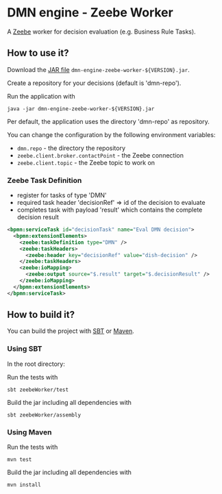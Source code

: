 # DMN engine - Zeebe Worker

A [Zeebe](https://zeebe.io/) worker for decision evaluation (e.g. Business Rule Tasks).

## How to use it?

Download the [JAR file](https://github.com/camunda/dmn-scala/releases) `dmn-engine-zeebe-worker-${VERSION}.jar`.

Create a repository for your decisions (default is 'dmn-repo').

Run the application with

```
java -jar dmn-engine-zeebe-worker-${VERSION}.jar 
```

Per default, the application uses the directory 'dmn-repo' as repository. 

You can change the configuration by the following environment variables:

* `dmn.repo` - the directory the repository
* `zeebe.client.broker.contactPoint` - the Zeebe connection
* `zeebe.client.topic` - the Zeebe topic to work on

### Zeebe Task Definition

* register for tasks of type 'DMN'
* required task header 'decisionRef' => id of the decision to evaluate
* completes task with payload 'result' which contains the complete decision result

```xml
<bpmn:serviceTask id="decisionTask" name="Eval DMN decision">
  <bpmn:extensionElements>
    <zeebe:taskDefinition type="DMN" />
    <zeebe:taskHeaders>
      <zeebe:header key="decisionRef" value="dish-decision" />
    </zeebe:taskHeaders>
    <zeebe:ioMapping>
      <zeebe:output source="$.result" target="$.decisionResult" />
    </zeebe:ioMapping>
  </bpmn:extensionElements>
</bpmn:serviceTask>
```

## How to build it?

You can build the project with [SBT](http://www.scala-sbt.org) or [Maven](http://maven.apache.org).

### Using SBT

In the root directory:

Run the tests with
```
sbt zeebeWorker/test
```

Build the jar including all dependencies with
```
sbt zeebeWorker/assembly
```

### Using Maven

Run the tests with
```
mvn test
```

Build the jar including all dependencies with
```
mvn install
```

